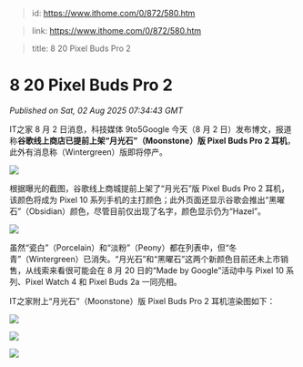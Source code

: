 > id: https://www.ithome.com/0/872/580.htm

> link: https://www.ithome.com/0/872/580.htm

> title: 8 20 Pixel Buds Pro 2

# 8 20 Pixel Buds Pro 2
_Published on Sat, 02 Aug 2025 07:34:43 GMT_

IT之家 8 月 2 日消息，科技媒体 9to5Google 今天（8 月 2 日）发布博文，报道称**谷歌线上商店已提前上架“月光石”（Moonstone）版 Pixel Buds Pro 2 耳机**，此外有消息称（Wintergreen）版即将停产。

![](https://img.ithome.com/newsuploadfiles/2025/8/ec22a34b-0818-4f3a-9e60-6f2470b22639.png?x-bce-process=image/format,f_auto)

根据曝光的截图，谷歌线上商城提前上架了“月光石”版 Pixel Buds Pro 2 耳机，该颜色将成为 Pixel 10 系列手机的主打颜色；此外页面还显示谷歌会推出“黑曜石”（Obsidian）颜色，尽管目前仅出现了名字，颜色显示仍为“Hazel”。

![](https://img.ithome.com/newsuploadfiles/2025/8/ca32f7bc-8557-4936-8a9a-634fcd55ffcf.png?x-bce-process=image/format,f_auto)

虽然“瓷白”（Porcelain）和“淡粉”（Peony）都在列表中，但“冬青”（Wintergreen）已消失。“月光石”和“黑曜石”这两个新颜色目前还未上市销售，从线索来看很可能会在 8 月 20 日的“Made by Google”活动中与 Pixel 10 系列、Pixel Watch 4 和 Pixel Buds 2a 一同亮相。

IT之家附上“月光石”（Moonstone）版 Pixel Buds Pro 2 耳机渲染图如下：

![](https://img.ithome.com/newsuploadfiles/2025/8/e7da028d-96f4-40df-bed6-c369514c2f03.png?x-bce-process=image/format,f_auto)

![](https://img.ithome.com/newsuploadfiles/2025/8/024cd60f-d54b-459a-bfa0-8150a1d7ca79.png?x-bce-process=image/format,f_auto)

![](https://img.ithome.com/newsuploadfiles/2025/8/85e9f492-e0b2-4740-80ef-9264db2a8c25.png?x-bce-process=image/format,f_auto)
